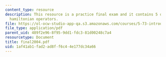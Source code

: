 ```yaml
---
content_type: resource
description: This resource is a practice final exam and it contains 5 questions on
  hamiltonian operators.
file: https://ol-ocw-studio-app-qa.s3.amazonaws.com/courses/5-73-introductory-quantum-mechanics-i-fall-2005/1af41ab1fad2ad8ff6c44e177dc34a66_final2004.pdf
file_type: application/pdf
parent_uid: 489f2e96-8f95-9dd1-fdc3-81d00248c7a4
resourcetype: Document
title: final2004.pdf
uid: 1af41ab1-fad2-ad8f-f6c4-4e177dc34a66
---
```

